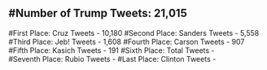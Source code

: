 #Number of Trump Tweets: 21,015
---
#First Place: Cruz Tweets - 10,180
#Second Place: Sanders Tweets - 5,558
#Third Place: Jeb! Tweets - 1,608
#Fourth Place: Carson Tweets - 907
#Fifth Place: Kasich Tweets - 191
#Sixth Place: Total Tweets -  
#Seventh Place: Rubio Tweets - 
#Last Place: Clinton Tweets - 
